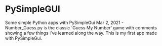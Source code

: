 # PySimpleGUI
Some simple Python apps with PySimpleGui
Mar 2, 2021 - Number_Guess.py is the classic 'Guess My Number' game
with comments showing a few things I've learned along the way.
This is my first app made with PySimpleGui.
